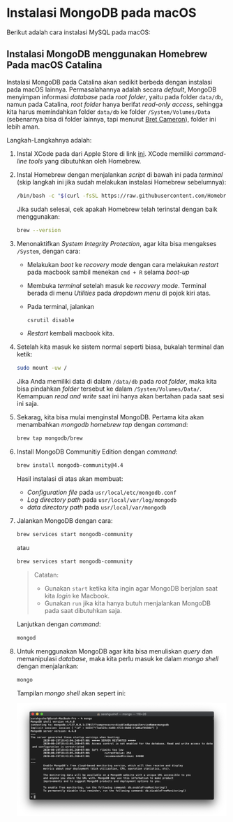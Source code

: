 # Instalasi MongoDB pada macOS

Berikut adalah cara instalasi MySQL pada macOS:

## Instalasi MongoDB menggunakan Homebrew Pada macOS Catalina

Instalasi MongoDB pada Catalina akan sedikit berbeda dengan instalasi pada macOS lainnya. Permasalahannya adalah secara _default_, MongoDB menyimpan informasi _database_ pada _root folder_, yaitu pada folder `data/db`, namun pada Catalina, _root folder_ hanya berifat _read-only access_, sehingga kita harus memindahkan folder `data/db` ke folder `/System/Volumes/Data` (sebenarnya bisa di folder lainnya, tapi menurut [Bret Cameron](https://medium.com/better-programming/installing-mongodb-on-macos-catalina-aab1cbe0c836)), folder ini lebih aman.

Langkah-Langkahnya adalah:

1. Instal XCode pada dari Apple Store di link [ini](https://apps.apple.com/id/app/xcode/id497799835?mt=12). XCode memiliki _command-line tools_ yang dibutuhkan oleh Homebrew.

2. Instal Homebrew dengan menjalankan _script_ di bawah ini pada _terminal_ (skip langkah ini jika sudah melakukan instalasi Homebrew sebelumnya):

   ```zsh
   /bin/bash -c "$(curl -fsSL https://raw.githubusercontent.com/Homebrew/install/master/install.sh)"
   ```

   Jika sudah selesai, cek apakah Homebrew telah terinstal dengan baik menggunakan:

   ```zsh
   brew --version
   ```

3. Menonaktifkan _System Integrity Protection_, agar kita bisa mengakses `/System`, dengan cara:

   - Melakukan _boot_ ke _recovery mode_ dengan cara melakukan _restart_ pada macbook sambil menekan `cmd + R` selama _boot-up_

   - Membuka _terminal_ setelah masuk ke _recovery mode_. Terminal berada di menu _Utilities_ pada _dropdown menu_ di pojok kiri atas.

   - Pada terminal, jalankan

     ```zsh
     csrutil disable
     ```

   - _Restart_ kembali macbook kita.

4. Setelah kita masuk ke sistem normal seperti biasa, bukalah terminal dan ketik:

   ```zsh
   sudo mount -uw /
   ```

   Jika Anda memiliki data di dalam `/data/db` pada _root folder_, maka kita bisa pindahkan _folder_ tersebut ke dalam `/System/Volumes/Data/`. Kemampuan _read and write_ saat ini hanya akan bertahan pada saat sesi ini saja.

5. Sekarag, kita bisa mulai menginstal MongoDB. Pertama kita akan menambahkan _mongodb homebrew tap_ dengan _command_:

   ```zsh
   brew tap mongodb/brew
   ```

6. Install MongoDB Communitiy Edition dengan _command_:

   ```zsh
   brew install mongodb-community@4.4
   ```

   Hasil instalasi di atas akan membuat:

   - _Configuration file_ pada `usr/local/etc/mongodb.conf`
   - _Log directory path_ pada `usr/local/var/log/mongodb`
   - _data directory path_ pada `usr/local/var/mongodb`

7. Jalankan MongoDB dengan cara:

   ```zsh
   brew services start mongodb-community
   ```

   atau

   ```zsh
   brew services start mongodb-community
   ```

   > Catatan:
   >
   > - Gunakan `start` ketika kita ingin agar MongoDB berjalan saat kita _login_ ke Macbook.
   > - Gunakan `run` jika kita hanya butuh menjalankan MongoDB pada saat dibutuhkan saja.

   Lanjutkan dengan _command_:

   ```zsh
   mongod
   ```

8. Untuk menggunakan MongoDB agar kita bisa menuliskan _query_ dan memanipulasi _database_, maka kita perlu masuk ke dalam _mongo shell_ dengan menjalankan:

   ```zsh
   mongo
   ```

   Tampilan _mongo shell_ akan sepert ini:

   ![mongo shell](../assets/images/mongodb-installation/mongo-shell.png)
